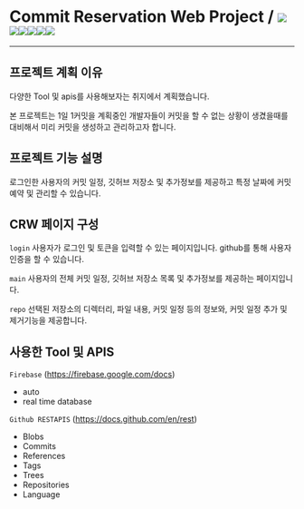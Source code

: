 # Commit Reservation Web Project / <img src="https://img.shields.io/badge/JavaScript-F7DF1E?style=for-the-badge&logo=JavaScript&logoColor=white"><img src="https://img.shields.io/badge/CSS3-1572B6?style=for-the-badge&logo=CSS3&logoColor=white"><img src="https://img.shields.io/badge/HTML5-E34F26?style=for-the-badge&logo=HTML5&logoColor=white"><img src="https://img.shields.io/badge/React-61DAFB?style=for-the-badge&logo=React&logoColor=white"><img src="https://img.shields.io/badge/Firebase-FFCA28?style=for-the-badge&logo=Firebase&logoColor=white"><img src="https://img.shields.io/badge/GitHub-181717?style=for-the-badge&logo=GitHub&logoColor=white">

---

## 프로젝트 계획 이유

다양한 Tool 및 apis를 사용해보자는 취지에서 계획했습니다.

본 프로젝트는 1일 1커밋을 계획중인 개발자들이 커밋을 할 수 없는 상황이 생겼을때를 대비해서 미리 커밋을 생성하고 관리하고자 합니다.

## 프로젝트 기능 설명

로그인한 사용자의 커밋 일정, 깃허브 저장소 및 추가정보를 제공하고 특정 날짜에 커밋 예약 및 관리할 수 있습니다.

## CRW 페이지 구성

`login`
사용자가 로그인 및 토큰을 입력할 수 있는 페이지입니다.
github를 통해 사용자 인증을 할 수 있습니다.

`main`
사용자의 전체 커밋 일정, 깃허브 저장소 목록 및 추가정보를 제공하는 페이지입니다.

`repo`
선택된 저장소의 디렉터리, 파일 내용, 커밋 일정 등의 정보와, 커밋 일정 추가 및 제거기능을 제공합니다.

## 사용한 Tool 및 APIS

`Firebase`
(https://firebase.google.com/docs)

- auto
- real time database

`Github RESTAPIS`
(https://docs.github.com/en/rest)

- Blobs
- Commits
- References
- Tags
- Trees
- Repositories
- Language
